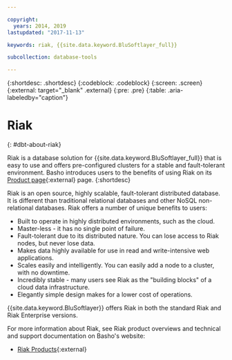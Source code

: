 ```yaml
---

copyright:
  years: 2014, 2019
lastupdated: "2017-11-13"

keywords: riak, {{site.data.keyword.BluSoftlayer_full}}

subcollection: database-tools

---
```


{:shortdesc: .shortdesc}
{:codeblock: .codeblock}
{:screen: .screen}
{:external: target="_blank" .external}
{:pre: .pre}
{:table: .aria-labeledby="caption"}


# Riak
{: #dbt-about-riak}

Riak is a database solution for {{site.data.keyword.BluSoftlayer_full}} that is easy to use and offers pre-configured clusters for a stable and fault-tolerant environment. Basho introduces users to the benefits of using Riak on its [Product page](https://riak.com/products/riak-overview/){:external} page.
{:shortdesc}

Riak is an open source, highly scalable, fault-tolerant distributed database. It is different than traditional relational databases and other NoSQL non-relational databases. Riak offers a number of unique benefits to users:

* Built to operate in highly distributed environments, such as the cloud.
* Master-less - it has no single point of failure.
* Fault-tolerant due to its distributed nature. You can lose access to Riak nodes, but never lose data.
* Makes data highly available for use in read and write-intensive web applications.
* Scales easily and intelligently. You can easily add a node to a cluster, with no downtime.
* Incredibly stable - many users see Riak as the "building blocks" of a cloud data infrastructure.
* Elegantly simple design makes for a lower cost of operations.

{{site.data.keyword.BluSoftlayer}} offers Riak in both the standard Riak and Riak Enterprise versions.

For more information about Riak, see Riak product overviews and technical and support documentation on Basho's website:

* [Riak Products](http://basho.com/products/riak-overview/){:external}

